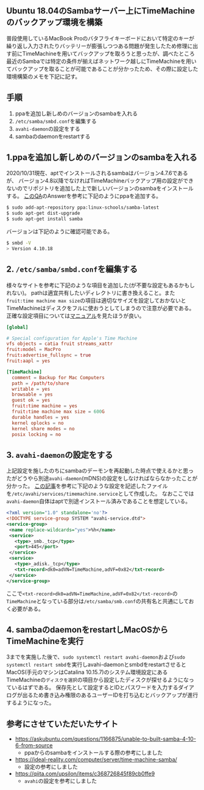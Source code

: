 <!--
.. title: Ubuntu 18.04のSambaサーバー上にTimeMachineのバックアップ環境を構築
.. slug: 23
.. date: 2020-10-31 23:00:00 UTC+09:00
.. tags: samba,avahi-daemon,TimeMachine,ubuntu,MacOS
.. category: 
.. link: 
.. description: 
.. type: text
-->
## Ubuntu 18.04のSambaサーバー上にTimeMachineのバックアップ環境を構築

普段使用しているMacBook Proのバタフライキーボードにおいて特定のキーが繰り返し入力されたりバッテリーが膨張しつつある問題が発生したため修理に出す前にTimeMachineを用いてバックアップを取ろうと思ったが、調べたところ最近のSambaでは特定の条件が揃えばネットワーク越しにTimeMachineを用いてバックアップを取ることが可能であることが分かったため、その際に設定した環境構築のメモを下記に記す。

## 手順

1. ppaを追加し新しめのバージョンのsambaを入れる
2. `/etc/samba/smbd.conf`を編集する
3. `avahi-daemon`の設定をする
4. sambaのdaemonをrestartする

## 1.ppaを追加し新しめのバージョンのsambaを入れる

2020/10/31現在、aptでインストールされるsambaはバージョン4.7.6であるが、
バージョン4.8以降でなければTimeMachineバックアップ用の設定ができないのでリポジトリを追加した上で新しいバージョンのsambaをインストールする。
[このQA](https://askubuntu.com/questions/1166875/unable-to-built-samba-4-10-6-from-source)のAnswerを参考に下記のようにppaを追加する。

```sh
$ sudo add-apt-repository ppa:linux-schools/samba-latest
$ sudo apt-get dist-upgrade
$ sudo apt-get install samba
```

バージョンは下記のように確認可能である。

```sh
$ smbd -V
> Version 4.10.18
```

## 2. `/etc/samba/smbd.conf`を編集する

様々なサイトを参考に下記のような項目を追加した(が不要な設定もあるかもしれない)。
pathは適宜共有したいディレクトリに書き換えること。また`fruit:time machine max size`の項目は適切なサイズを設定しておかないとTimeMachineはディスクをフルに使おうとしてしまうので注意が必要である。
正確な設定項目については[マニュアル](https://www.samba.org/samba/docs/current/man-html/vfs_fruit.8.html)を見たほうが良い。

```smb.conf
[global]

# Special configuration for Apple's Time Machine
vfs objects = catia fruit streams_xattr 
fruit:model = MacPro
fruit:advertise_fullsync = true
fruit:aapl = yes

[TimeMachine]
  comment = Backup for Mac Computers
  path = /path/to/share
  writable = yes
  browsable = yes
  guest ok = yes
  fruit:time machine = yes
  fruit:time machine max size = 600G
  durable handles = yes
  kernel oplocks = no
  kernel share modes = no
  posix locking = no
```

## 3. `avahi-daemon`の設定をする

上記設定を施したのちにsambaのデーモンを再起動した時点で使えるかと思ったがどうやら別途`avahi-daemon`(mDNS)の設定をしなければならなかったことが分かった。
[この記事](https://www.samba.org/samba/docs/current/man-html/vfs_fruit.8.html)を参考に下記のような設定を記述したファイルを`/etc/avahi/services/timemachine.service`として作成した。
なおここでは`avahi-daemon`自体はaptで別途インストール済みであることを想定している。

```xml
<?xml version="1.0" standalone='no'?>
<!DOCTYPE service-group SYSTEM "avahi-service.dtd">
<service-group>
 <name replace-wildcards="yes">%h</name>
 <service>
   <type>_smb._tcp</type>
   <port>445</port>
 </service>
 <service>
   <type>_adisk._tcp</type>
   <txt-record>dk0=adVN=TimeMachine,adVF=0x82</txt-record>
 </service>
</service-group>
```

ここで`<txt-record>dk0=adVN=TimeMachine,adVF=0x82</txt-record>`の`TimeMachine`となっている部分は`/etc/samba/smb.conf`の共有名と共通にしておく必要がある。

## 4. sambaのdaemonをrestartしMacOSからTimeMachineを実行

3までを実施した後で、`sudo systemctl restart avahi-daemon`および`sudo systemctl restart smbd`を実行しavahi-daemonとsmbdをrestartさせると
MacOS(手元のマシンはCatalina 10.15.7)のシステム環境設定にあるTimeMachineの`ディスクを選択`の項目から設定したディスクが探せるようになっているはずである。
保存先として設定するとIDとパスワードを入力するダイアログが出るため書き込み権限のあるユーザーIDを打ち込むとバックアップが進行するようになった。

## 参考にさせていただいたサイト

* https://askubuntu.com/questions/1166875/unable-to-built-samba-4-10-6-from-source
    * ppaからのsambaをインストールする際の参考にしました
* https://ideal-reality.com/computer/server/time-machine-samba/
    * 設定の参考にしました
* https://qiita.com/upsilon/items/c368726845f89cb0ffe9
    * `avahi`の設定を参考にしました
